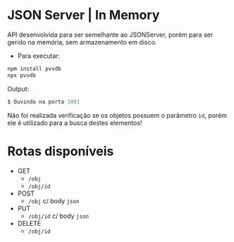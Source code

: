 # JSON Server | In Memory

API desenvolvida para ser semelhante ao JSONServer, porém para ser gerido na memória, sem armazenamento em disco.

- Para executar:
```powershell
npm install pvvdb
npx pvvdb
```

Output:
```powershell
$ Ouvindo na porta 3001
```

Não foi realizada verificação se os objetos possuem o parâmetro `id`, porém ele é utilizado para a busca destes elementos!

# Rotas disponíveis
- GET
  - `/obj`
  - `/obj/id`
- POST
  - `/obj` c/ body `json`
- PUT
  - `/obj/id` c/ body `json`
- DELETE
  - `/obj/id`
